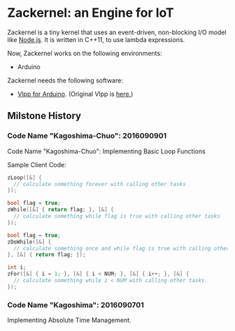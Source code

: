 # Zackernel: an Engine for IoT

Zackernel is a tiny kernel that uses an event-driven, non-blocking I/O model like [Node.js](https://github.com/nodejs/node). It is written in C++11, to use lambda expressions.

Now, Zackernel works on the following environments:

* Arduino

Zackernel needs the following software:

* [Vlpp for Arduino](https://github.com/marcusrugger/functional-vlpp). (Original Vlpp is [here.](https://github.com/vczh-libraries/Vlpp))

## Milstone History

### Code Name "Kagoshima-Chuo": 2016090901

Code Name "Kagoshima-Chuo": Implementing Basic Loop Functions

Sample Client Code:

```c++
zLoop([&] {
  // calculate something forever with calling other tasks
});

bool flag = true;
zWhile([&] { return flag; }, [&] {
  // calculate something while flag is true with calling other tasks
});

bool flag = true;
zDoWhile([&] {
  // calculate something once and while flag is true with calling other tasks
}, [&] { return flag; });

int i;
zFor([&] { i = 1; }, [&] { i < NUM; }, [&] { i++; }, [&] {
  // calculate something while i < NUM with calling other tasks.
});
```

### Code Name "Kagoshima": 2016090701

Implementing Absolute Time Management.
